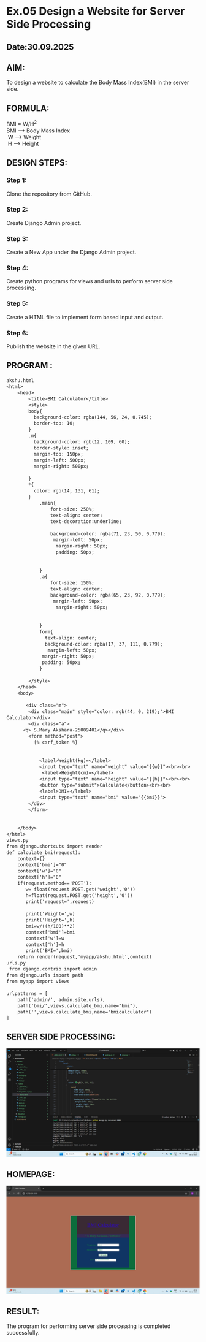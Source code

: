 # Ex.05 Design a Website for Server Side Processing
## Date:30.09.2025

## AIM:
 To design a website to calculate the Body Mass Index(BMI) in the server side. 


## FORMULA:
BMI = W/H<sup>2</sup>
<br> BMI --> Body Mass Index 
<br> W --> Weight
<br> H --> Height

## DESIGN STEPS:

### Step 1:
Clone the repository from GitHub.

### Step 2:
Create Django Admin project.

### Step 3:
Create a New App under the Django Admin project.

### Step 4:
Create python programs for views and urls to perform server side processing.

### Step 5:
Create a HTML file to implement form based input and output.

### Step 6:
Publish the website in the given URL.

## PROGRAM :
```
akshu.html
<html>
    <head>
        <title>BMI Calculator</title>
        <style>
        body{
          background-color: rgba(144, 56, 24, 0.745);
          border-top: 10;
        }
        .m{
          background-color: rgb(12, 109, 60);
          border-style: inset;
          margin-top: 150px;
          margin-left: 500px;
          margin-right: 500px;
          
        }
        *{
          color: rgb(14, 131, 61);
        }
            .main{
                font-size: 250%;
                text-align: center;
                text-decoration:underline;

                background-color: rgba(71, 23, 50, 0.779);
                 margin-left: 50px;
                  margin-right: 50px;
                  padding: 50px;
                  
                  
            }
            .a{
                font-size: 150%;
                text-align: center;
                background-color: rgba(65, 23, 92, 0.779);
                 margin-left: 50px;
                  margin-right: 50px;
                
                 
            }
            form{
              text-align: center;
              background-color: rgba(17, 37, 111, 0.779);
               margin-left: 50px;
             margin-right: 50px;
             padding: 50px;
            }
           
        </style>
    </head>
    <body>

       <div class="m">
        <div class="main" style="color: rgb(44, 0, 219);">BMI Calculator</div>
        <div class="a">
      <q> S.Mary Akshara-25009401</q></div>
        <form method="post">
          {% csrf_token %}
           
           
            <label>Weight(kg)=</label>
            <input type="text" name="weight" value="{{w}}"><br><br>
             <label>Height(cm)=</label>
            <input type="text" name="height" value="{{h}}"><br><br>
            <button type="submit">Calculate</button><br><br>
            <label>BMI=</label>
            <input type="text" name="bmi" value="{{bmi}}">
        </div>
        </form>
        
        
    </body>
</html>
views.py
from django.shortcuts import render
def calculate_bmi(request):
    context={}
    context['bmi']="0"
    context['w']="0"
    context['h']="0"
    if(request.method=='POST'):
       w= float(request.POST.get('weight','0'))
       h=float(request.POST.get('height','0'))
       print('request=',request)
       
       print('Weight=',w)
       print('Height=',h)
       bmi=w/((h/100)**2)
       context['bmi']=bmi
       context['w']=w
       context['h']=h
       print('BMI=',bmi)
    return render(request,'myapp/akshu.html',context)
urls.py
 from django.contrib import admin
from django.urls import path
from myapp import views

urlpatterns = [
    path('admin/', admin.site.urls),
    path('bmi/',views.calculate_bmi,name="bmi"),
    path('',views.calculate_bmi,name="bmicalculator")
]
```


## SERVER SIDE PROCESSING:
![alt text](<Screenshot (68).png>)

## HOMEPAGE:
![alt text](<Screenshot (67).png>)

## RESULT:
The program for performing server side processing is completed successfully.
